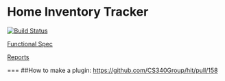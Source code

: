 Home Inventory Tracker
===

[![Build Status](https://secure.travis-ci.org/CS340Group/hit.png)](http://travis-ci.org/CS340Group/hit)

[Functional Spec](http://students.cs.byu.edu/~cs340ta/fall2012/group_project/Inventory-Tracker-Functional-Spec.pdf)

[Reports](http://cs340group.github.com/hit/)

===
##How to make a plugin:
https://github.com/CS340Group/hit/pull/158
